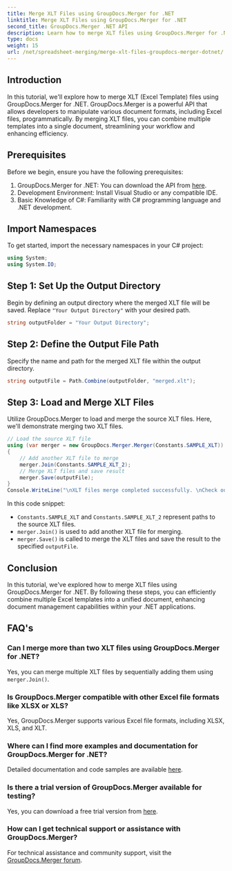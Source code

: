 ```yaml
---
title: Merge XLT Files using GroupDocs.Merger for .NET
linktitle: Merge XLT Files using GroupDocs.Merger for .NET
second_title: GroupDocs.Merger .NET API
description: Learn how to merge XLT files using GroupDocs.Merger for .NET. Combine Excel templates programmatically in C# with this step-by-step guide.
type: docs
weight: 15
url: /net/spreadsheet-merging/merge-xlt-files-groupdocs-merger-dotnet/
---
```

## Introduction
In this tutorial, we'll explore how to merge XLT (Excel Template) files using GroupDocs.Merger for .NET. GroupDocs.Merger is a powerful API that allows developers to manipulate various document formats, including Excel files, programmatically. By merging XLT files, you can combine multiple templates into a single document, streamlining your workflow and enhancing efficiency.
## Prerequisites
Before we begin, ensure you have the following prerequisites:
1. GroupDocs.Merger for .NET: You can download the API from [here](https://releases.groupdocs.com/merger/net/).
2. Development Environment: Install Visual Studio or any compatible IDE.
3. Basic Knowledge of C#: Familiarity with C# programming language and .NET development.

## Import Namespaces
To get started, import the necessary namespaces in your C# project:
```csharp
using System;
using System.IO;
```
## Step 1: Set Up the Output Directory
Begin by defining an output directory where the merged XLT file will be saved. Replace `"Your Output Directory"` with your desired path.
```csharp
string outputFolder = "Your Output Directory";
```
## Step 2: Define the Output File Path
Specify the name and path for the merged XLT file within the output directory.
```csharp
string outputFile = Path.Combine(outputFolder, "merged.xlt");
```
## Step 3: Load and Merge XLT Files
Utilize GroupDocs.Merger to load and merge the source XLT files. Here, we'll demonstrate merging two XLT files.
```csharp
// Load the source XLT file
using (var merger = new GroupDocs.Merger.Merger(Constants.SAMPLE_XLT))
{
    // Add another XLT file to merge
    merger.Join(Constants.SAMPLE_XLT_2);
    // Merge XLT files and save result
    merger.Save(outputFile);
}
Console.WriteLine("\nXLT files merge completed successfully. \nCheck output in {0}", outputFolder);
```
In this code snippet:
- `Constants.SAMPLE_XLT` and `Constants.SAMPLE_XLT_2` represent paths to the source XLT files.
- `merger.Join()` is used to add another XLT file for merging.
- `merger.Save()` is called to merge the XLT files and save the result to the specified `outputFile`.

## Conclusion
In this tutorial, we've explored how to merge XLT files using GroupDocs.Merger for .NET. By following these steps, you can efficiently combine multiple Excel templates into a unified document, enhancing document management capabilities within your .NET applications.

## FAQ's
### Can I merge more than two XLT files using GroupDocs.Merger for .NET?
Yes, you can merge multiple XLT files by sequentially adding them using `merger.Join()`.
### Is GroupDocs.Merger compatible with other Excel file formats like XLSX or XLS?
Yes, GroupDocs.Merger supports various Excel file formats, including XLSX, XLS, and XLT.
### Where can I find more examples and documentation for GroupDocs.Merger for .NET?
Detailed documentation and code samples are available [here](https://reference.groupdocs.com/merger/net/).
### Is there a trial version of GroupDocs.Merger available for testing?
Yes, you can download a free trial version from [here](https://releases.groupdocs.com/).
### How can I get technical support or assistance with GroupDocs.Merger?
For technical assistance and community support, visit the [GroupDocs.Merger forum](https://forum.groupdocs.com/c/merger/32).
